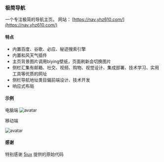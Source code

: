 ### 极简导航

一个专注极简的导航主页。
网站： [https://nav.yhz610.com/](https://nav.yhz610.com/)

#### 特点

- 内置百度、谷歌、必应、秘迹搜索引擎 
- 内置和风天气插件
- 主页背景图片调用biying壁纸，页面刷新会切换图片
- 侧栏汇集有邮箱、社交、视频、购物、视觉设计、集成部署、技术学习、实用工具等优质的网址
- 侧栏导航地址类目偏前端设计、技术开发
- 响应式布局



#### 示例

电脑端
![avatar](https://cdn.jsdelivr.net/gh/leslieyin/dns@master/pic/example/dh/1.gif)

移动端

![avatar](https://github.com/leslieyin/dns/blob/master/pic/example/dh/2.GIF)

#### 感谢
特别感谢 [5iux](https://github.com/5iux/sou) 提供的原始代码
